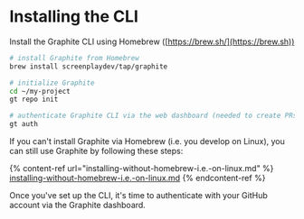 # Installing the CLI

Install the Graphite CLI using Homebrew ([https://brew.sh/](https://brew.sh))

```bash
# install Graphite from Homebrew
brew install screenplaydev/tap/graphite

# initialize Graphite
cd ~/my-project
gt repo init

# authenticate Graphite CLI via the web dashboard (needed to create PRs)
gt auth
```

If you can't install Graphite via Homebrew (i.e. you develop on Linux), you can still use Graphite by following these steps:

{% content-ref url="installing-without-homebrew-i.e.-on-linux.md" %}
[installing-without-homebrew-i.e.-on-linux.md](installing-without-homebrew-i.e.-on-linux.md)
{% endcontent-ref %}



Once you've set up the CLI, it's time to authenticate with your GitHub account via the Graphite dashboard.
